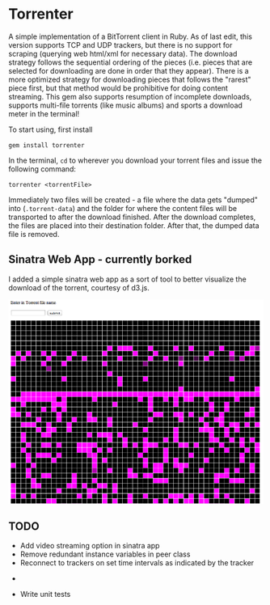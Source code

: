 Torrenter
=========




A simple implementation of a BitTorrent client in Ruby. As of last edit, this
version supports TCP and UDP trackers, but there is no support for scraping (querying web html/xml for necessary data). The download strategy follows the sequential ordering of the pieces (i.e. pieces that are selected for downloading are done in order that they appear). There is a more optimized strategy for downloading pieces that follows the "rarest" piece first, but that method would be prohibitive for doing content streaming. This gem also supports resumption of incomplete downloads, supports multi-file
torrents (like music albums) and sports a download meter in the terminal!

To start using, first install

    gem install torrenter

In the terminal, `cd` to wherever you download your torrent files and issue the following command:

    torrenter <torrentFile>

Immediately two files will be created - a file where the data gets "dumped" into (`.torrent-data`)
and the folder for where the content files will be transported to after the download finished. After 
the download completes, the files are placed into their destination folder. After that, the dumped data
file is removed. 

Sinatra Web App - currently borked
-----------------
I added a simple sinatra web app as a sort of tool to better visualize the download of the torrent,
courtesy of d3.js.

![screenshot](/torrent.png "Title")


TODO
---------
* Add video streaming option in sinatra app
* Remove redundant instance variables in peer class
* Reconnect to trackers on set time intervals as indicated by the tracker
* ~~~Implement "rarest first" download strategy~~~
* Write unit tests